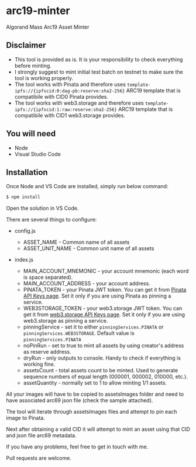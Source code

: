# arc19-minter
Algorand Mass Arc19 Asset Minter

## Disclaimer
* This tool is provided as is. It is your responsibility to check everything before minting.
* I strongly suggest to mint initial test batch on testnet to make sure the tool is working properly.
* The tool works with Pinata and therefore uses `template-ipfs://{ipfscid:0:dag-pb:reserve:sha2-256}` ARC19 template that is compatibile with CID0 Pinata provides.
* The tool works with web3.storage and therefore uses `template-ipfs://{ipfscid:1:raw:reserve:sha2-256}` ARC19 template that is compatibile with CID1 web3.storage provides.

## You will need
* Node
* Visual Studio Code 

## Installation
Once Node and VS Code are installed, simply run below command:
```bash
$ npm install
```
Open the solution in VS Code.

There are several things to configure:
* config.js
  * ASSET_NAME - Common name of all assets
  * ASSET_UNIT_NAME - Common unit name of all assets
  
* index.js
  * MAIN_ACCOUNT_MNEMONIC - your account mnemonic (each word is space separated).
  * MAIN_ACCOUNT_ADDRESS - your account address.
  * PINATA_TOKEN - your Pinata JWT token. You can get it from [Pinata API Keys page](https://app.pinata.cloud/keys). Set it only if you are using Pinata as pinning a service.
  * WEB3STORAGE_TOKEN - your web3.storage JWT token. You can get it from [web3.storage API Keys page](https://web3.storage/tokens). Set it only if you are using web3.storage as pinning a service.
  * pinningService - set it to either `pinningServices.PINATA` or `pinningServices.WEB3STORAGE`. Default value is `pinningServices.PINATA`
  * noPinRun - set to true to mint all assets by using creator's address as reserve address.
  * dryRun - only outputs to console. Handy to check if everything is working fine.
  * assetsCount - total assets count to be minted. Used to generate sequence numbers of equal length (000001, 000002, 010000, etc.).
  * assetQuantity - normally set to 1 to allow minting 1/1 assets.
  
All your images will have to be copied to assetsImages folder and need to have associated arc69 json file (check the sample attached).

The tool will iterate through assetsImages files and attempt to pin each image to Pinata.

Next after obtaining a valid CID it will attempt to mint an asset using that CID and json file arc69 metadata.

If you have any problems, feel free to get in touch with me.

Pull requests are welcome.

